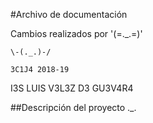 #Archivo de documentación

Cambios realizados por '(=._.=)'

	\-(._.)-/

	3C1J4 2018-19

  I3S LUIS V3L3Z D3 GU3V4R4

##Descripción del proyecto ._.
